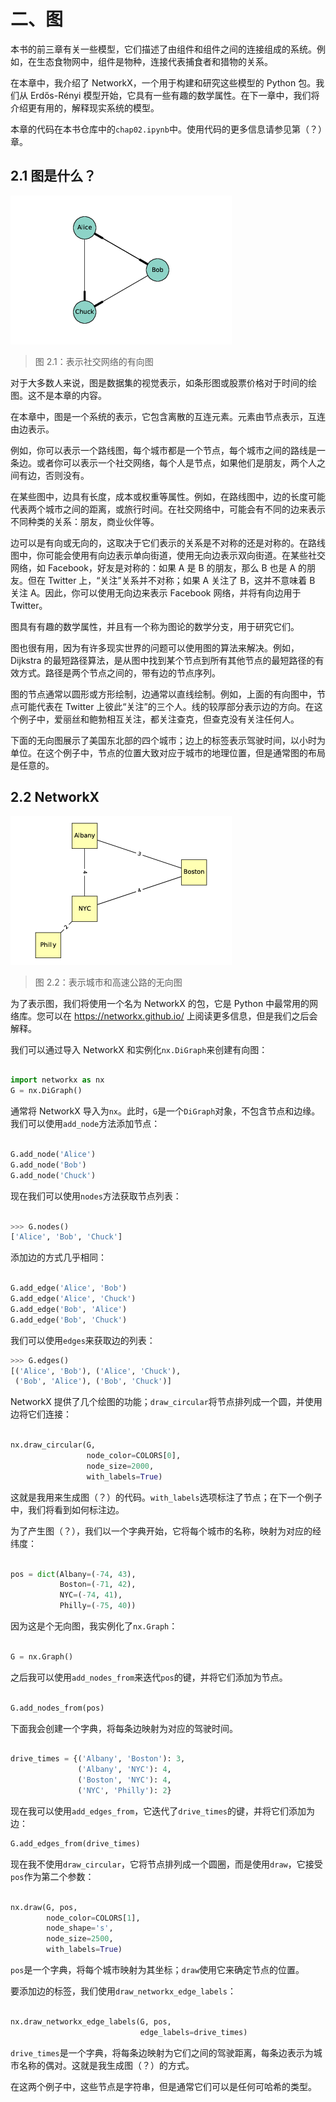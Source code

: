 # 二、图

本书的前三章有关一些模型，它们描述了由组件和组件之间的连接组成的系统。例如，在生态食物网中，组件是物种，连接代表捕食者和猎物的关系。

在本章中，我介绍了 NetworkX，一个用于构建和研究这些模型的 Python 包。我们从 Erdős-Rényi 模型开始，它具有一些有趣的数学属性。在下一章中，我们将介绍更有用的，解释现实系统的模型。

本章的代码在本书仓库中的`chap02.ipynb`中。使用代码的更多信息请参见第（？）章。

## 2.1 图是什么？

![](img/2-1.png)

> 图 2.1：表示社交网络的有向图

对于大多数人来说，图是数据集的视觉表示，如条形图或股票价格对于时间的绘图。这不是本章的内容。

在本章中，图是一个系统的表示，它包含离散的互连元素。元素由节点表示，互连由边表示。

例如，你可以表示一个路线图，每个城市都是一个节点，每个城市之间的路线是一条边。或者你可以表示一个社交网络，每个人是节点，如果他们是朋友，两个人之间有边，否则没有。

在某些图中，边具有长度，成本或权重等属性。例如，在路线图中，边的长度可能代表两个城市之间的距离，或旅行时间。在社交网络中，可能会有不同的边来表示不同种类的关系：朋友，商业伙伴等。

边可以是有向或无向的，这取决于它们表示的关系是不对称的还是对称的。在路线图中，你可能会使用有向边表示单向街道，使用无向边表示双向街道。在某些社交网络，如 Facebook，好友是对称的：如果 A 是 B 的朋友，那么 B 也是 A 的朋友。但在 Twitter 上，“关注”关系并不对称；如果 A 关注了 B，这并不意味着 B  关注 A。因此，你可以使用无向边来表示 Facebook 网络，并将有向边用于 Twitter。

图具有有趣的数学属性，并且有一个称为图论的数学分支，用于研究它们。

图也很有用，因为有许多现实世界的问题可以使用图的算法来解决。例如，Dijkstra 的最短路径算法，是从图中找到某个节点到所有其他节点的最短路径的有效方式。路径是两个节点之间的，带有边的节点序列。

图的节点通常以圆形或方形绘制，边通常以直线绘制。例如，上面的有向图中，节点可能代表在 Twitter 上彼此“关注”的三个人。线的较厚部分表示边的方向。在这个例子中，爱丽丝和鲍勃相互关注，都关注查克，但查克没有关注任何人。

下面的无向图展示了美国东北部的四个城市；边上的标签表示驾驶时间，以小时为单位。在这个例子中，节点的位置大致对应于城市的地理位置，但是通常图的布局是任意的。

## 2.2 NetworkX

![](img/2-2.png)

> 图 2.2：表示城市和高速公路的无向图

为了表示图，我们将使用一个名为 NetworkX 的包，它是 Python 中最常用的网络库。您可以在 <https://networkx.github.io/> 上阅读更多信息，但是我们之后会解释。

我们可以通过导入 NetworkX 和实例化`nx.DiGraph`来创建有向图：

```py

import networkx as nx
G = nx.DiGraph()
```

通常将 NetworkX 导入为`nx`。此时，`G`是一个`DiGraph`对象，不包含节点和边缘。我们可以使用`add_node`方法添加节点：

```py

G.add_node('Alice')
G.add_node('Bob')
G.add_node('Chuck')
```

现在我们可以使用`nodes`方法获取节点列表：

```py

>>> G.nodes()
['Alice', 'Bob', 'Chuck']
```

添加边的方式几乎相同：

```py

G.add_edge('Alice', 'Bob')
G.add_edge('Alice', 'Chuck')
G.add_edge('Bob', 'Alice')
G.add_edge('Bob', 'Chuck')
```

我们可以使用`edges`来获取边的列表：

```py
>>> G.edges()
[('Alice', 'Bob'), ('Alice', 'Chuck'),
 ('Bob', 'Alice'), ('Bob', 'Chuck')]
```

NetworkX 提供了几个绘图的功能；`draw_circular`将节点排列成一个圆，并使用边将它们连接：

```py

nx.draw_circular(G,
                 node_color=COLORS[0],
                 node_size=2000,
                 with_labels=True)
```

这就是我用来生成图（？）的代码。`with_labels`选项标注了节点；在下一个例子中，我们将看到如何标注边。

为了产生图（？），我们以一个字典开始，它将每个城市的名称，映射为对应的经纬度：

```py

pos = dict(Albany=(-74, 43),
           Boston=(-71, 42),
           NYC=(-74, 41),
           Philly=(-75, 40))
```

因为这是个无向图，我实例化了`nx.Graph`：

```py

G = nx.Graph()
```

之后我可以使用`add_nodes_from`来迭代`pos`的键，并将它们添加为节点。

```py

G.add_nodes_from(pos)
```

下面我会创建一个字典，将每条边映射为对应的驾驶时间。

```py

drive_times = {('Albany', 'Boston'): 3,
               ('Albany', 'NYC'): 4,
               ('Boston', 'NYC'): 4,
               ('NYC', 'Philly'): 2}
```

现在我可以使用`add_edges_from`，它迭代了`drive_times`的键，并将它们添加为边：

```py
G.add_edges_from(drive_times)
```

现在我不使用`draw_circular`，它将节点排列成一个圆圈，而是使用`draw`，它接受`pos`作为第二个参数：

```py

nx.draw(G, pos,
        node_color=COLORS[1],
        node_shape='s',
        node_size=2500,
        with_labels=True)
```

`pos`是一个字典，将每个城市映射为其坐标；`draw`使用它来确定节点的位置。

要添加边的标签，我们使用`draw_networkx_edge_labels`：

```py

nx.draw_networkx_edge_labels(G, pos,
                             edge_labels=drive_times)
```

`drive_times`是一个字典，将每条边映射为它们之间的驾驶距离，每条边表示为城市名称的偶对。这就是我生成图（？）的方式。

在这两个例子中，这些节点是字符串，但是通常它们可以是任何可哈希的类型。


